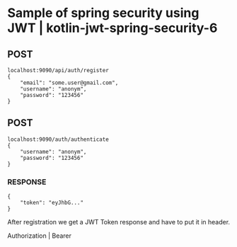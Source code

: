 # Sample of spring security using JWT | kotlin-jwt-spring-security-6

<h2>POST</h2>
    
    localhost:9090/api/auth/register
    {
        "email": "some.user@gmail.com",
        "username": "anonym",
        "password": "123456"
    }
    
<h2>POST</h2>

    localhost:9090/auth/authenticate
    {
        "username": "anonym",
        "password": "123456"
    }
    
<h3>RESPONSE</h3>

    {
        "token": "eyJhbG..."
    }


After registration we get a JWT Token response and have to put it in header.

Authorization | Bearer <token>
